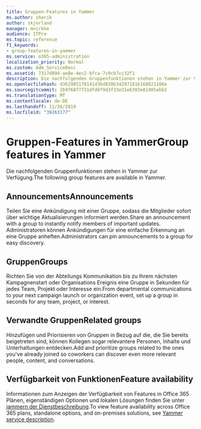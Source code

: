 ```yaml
---
title: Gruppen-Features in Yammer
ms.author: sharik
author: skjerland
manager: mnirkhe
audience: ITPro
ms.topic: reference
f1_keywords:
- group-features-in-yammer
ms.service: o365-administration
localization_priority: Normal
ms.custom: Adm_ServiceDesc
ms.assetid: 7317d894-ae8e-4ec2-bfca-7c9cb7cc32f1
description: Die nachfolgenden Gruppenfunktionen stehen in Yammer zur Verfügung.
ms.openlocfilehash: d362905170141d3bd838b342971816168821106e
ms.sourcegitcommit: 2b9f68f7731dfd6f9d3f33e31e6303e81985ebb2
ms.translationtype: MT
ms.contentlocale: de-DE
ms.lasthandoff: 11/26/2019
ms.locfileid: "39263177"
---
```

# <a name="group-features-in-yammer"></a><span data-ttu-id="87b89-103">Gruppen-Features in Yammer</span><span class="sxs-lookup"><span data-stu-id="87b89-103">Group features in Yammer</span></span>

<span data-ttu-id="87b89-104">Die nachfolgenden Gruppenfunktionen stehen in Yammer zur Verfügung.</span><span class="sxs-lookup"><span data-stu-id="87b89-104">The following group features are available in Yammer.</span></span>
  
## <a name="announcements"></a><span data-ttu-id="87b89-105">Announcements</span><span class="sxs-lookup"><span data-stu-id="87b89-105">Announcements</span></span>

<span data-ttu-id="87b89-106">Teilen Sie eine Ankündigung mit einer Gruppe, sodass die Mitglieder sofort über wichtige Aktualisierungen informiert werden.</span><span class="sxs-lookup"><span data-stu-id="87b89-106">Share an announcement with a group to instantly notify members of important updates.</span></span> <span data-ttu-id="87b89-107">Administratoren können Ankündigungen für eine einfache Erkennung an eine Gruppe anheften.</span><span class="sxs-lookup"><span data-stu-id="87b89-107">Administrators can pin announcements to a group for easy discovery.</span></span>
  
## <a name="groups"></a><span data-ttu-id="87b89-108">Gruppen</span><span class="sxs-lookup"><span data-stu-id="87b89-108">Groups</span></span>

<span data-ttu-id="87b89-109">Richten Sie von der Abteilungs Kommunikation bis zu Ihrem nächsten Kampagnenstart oder Organisations Ereignis eine Gruppe in Sekunden für jedes Team, Projekt oder Interesse ein.</span><span class="sxs-lookup"><span data-stu-id="87b89-109">From departmental communications to your next campaign launch or organization event, set up a group in seconds for any team, project, or interest.</span></span>
  
## <a name="related-groups"></a><span data-ttu-id="87b89-110">Verwandte Gruppen</span><span class="sxs-lookup"><span data-stu-id="87b89-110">Related groups</span></span>

<span data-ttu-id="87b89-111">Hinzufügen und Priorisieren von Gruppen in Bezug auf die, die Sie bereits beigetreten sind, können Kollegen sogar relevantere Personen, Inhalte und Unterhaltungen entdecken.</span><span class="sxs-lookup"><span data-stu-id="87b89-111">Add and prioritize groups related to the ones you've already joined so coworkers can discover even more relevant people, content, and conversations.</span></span>
  
## <a name="feature-availability"></a><span data-ttu-id="87b89-112">Verfügbarkeit von Funktionen</span><span class="sxs-lookup"><span data-stu-id="87b89-112">Feature availability</span></span>

<span data-ttu-id="87b89-113">Informationen zum Anzeigen der Verfügbarkeit von Features in Office 365 Plänen, eigenständigen Optionen und lokalen Lösungen finden Sie unter [jammern der Dienstbeschreibung](yammer-service-description.md).</span><span class="sxs-lookup"><span data-stu-id="87b89-113">To view feature availability across Office 365 plans, standalone options, and on-premises solutions, see [Yammer service description](yammer-service-description.md).</span></span>
  